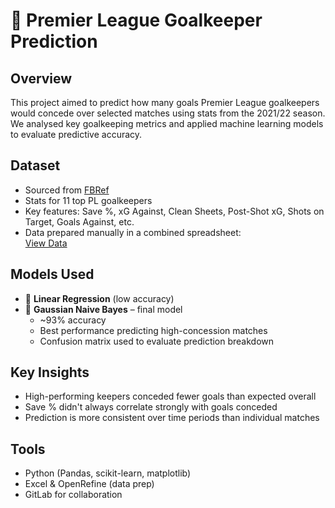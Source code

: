 # 🧤 Premier League Goalkeeper Prediction

## Overview

This project aimed to predict how many goals Premier League goalkeepers would concede over selected matches using stats from the 2021/22 season. We analysed key goalkeeping metrics and applied machine learning models to evaluate predictive accuracy.

## Dataset

- Sourced from [FBRef](https://fbref.com/)
- Stats for 11 top PL goalkeepers
- Key features: Save %, xG Against, Clean Sheets, Post-Shot xG, Shots on Target, Goals Against, etc.
- Data prepared manually in a combined spreadsheet:  
  [View Data](https://docs.google.com/spreadsheets/d/1hjOioRM990E50bjjhuT73_lgtum50DR4/edit?usp=sharing)

## Models Used

- 🔹 **Linear Regression** (low accuracy)
- 🔹 **Gaussian Naive Bayes** – final model
  - ~93% accuracy
  - Best performance predicting high-concession matches
  - Confusion matrix used to evaluate prediction breakdown

## Key Insights

- High-performing keepers conceded fewer goals than expected overall  
- Save % didn't always correlate strongly with goals conceded  
- Prediction is more consistent over time periods than individual matches

## Tools

- Python (Pandas, scikit-learn, matplotlib)
- Excel & OpenRefine (data prep)
- GitLab for collaboration

